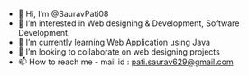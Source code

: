 - 👋 Hi, I’m @SauravPati08
- 👀 I’m interested in Web designing & Development, Software Development.
- 🌱 I’m currently learning Web Application using Java
- 💞️ I’m looking to collaborate on web designing projects
- 📫 How to reach me - mail id : pati.saurav629@gmail.com

<!---
SauravPati08/SauravPati08 is a ✨ special ✨ repository because its `README.md` (this file) appears on your GitHub profile.
You can click the Preview link to take a look at your changes.
--->
